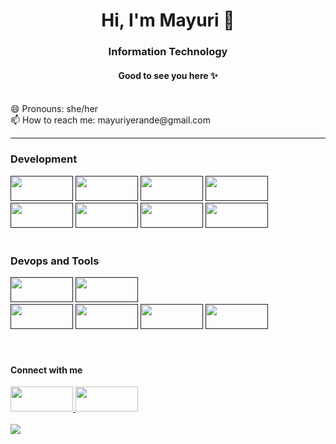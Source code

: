 <h1 align="center"> Hi, I'm Mayuri 👋 </h1>
<h3 align="center"> Information Technology </h3>

<!--
**mayuriyerande123/mayuriyerande123** is a ✨ _special_ ✨ repository because its `README.md` (this file) appears on your GitHub profile.

Here are some ideas to get you started:

- 🔭 I’m currently working on ...
- 🌱 I’m currently learning ...
- 👯 I’m looking to collaborate on ...
- 🤔 I’m looking for help with ...
- 💬 Ask me about ...
📫 How to reach me: 
- 😄 Pronouns: ...
- ⚡ Fun fact: ...
-->
<h4 align="center"> Good to see you here ✨  </h4> 
<br>
😄 Pronouns: she/her 
<br>
📫 How to reach me: mayuriyerande@gmail.com 


----

 <h3> Development </h3> 
<a href=""><img src="https://img.shields.io/badge/python-3670A0?style=for-the-badge&logo=python&logoColor=ffdd54" width="100" height="40"></a>
<a href=""><img src="https://img.shields.io/badge/java-%23ED8B00.svg?style=for-the-badge&logo=openjdk&logoColor=white" width="100" height="40"></a>
<a href=""><img src="https://img.shields.io/badge/django-%23092E20.svg?style=for-the-badge&logo=django&logoColor=white" width="100" height="40"></a>
<a href=""><img src="https://img.shields.io/badge/flask-%23000.svg?style=for-the-badge&logo=flask&logoColor=white" width="100" height="40"></a>
<a href=""><img src="https://img.shields.io/badge/Flutter-%2302569B.svg?style=for-the-badge&logo=Flutter&logoColor=white" width="100" height="40"></a>
<a href=""><img src="https://img.shields.io/badge/sqlite-%2307405e.svg?style=for-the-badge&logo=sqlite&logoColor=white" width="100" height="40"></a>
<a href=""><img src="https://img.shields.io/badge/Firebase-039BE5?style=for-the-badge&logo=Firebase&logoColor=white" width="100" height="40"></a>
<a href=""><img src="https://img.shields.io/badge/mysql-%2300f.svg?style=for-the-badge&logo=mysql&logoColor=white" width="100" height="40"></a>

<br>
<br>

<h3> Devops and Tools </h3>
<a href=""><img src="https://img.shields.io/badge/github-%23121011.svg?style=for-the-badge&logo=github&logoColor=white" width="100" height="40"></a>
<a href=""><img src="https://img.shields.io/badge/jenkins-%232C5263.svg?style=for-the-badge&logo=jenkins&logoColor=white" width="100" height="40"></a><br>
<a href=""><img src="" width="100" height="40"></a>
<a href=""><img src="https://img.shields.io/badge/Canva-%2300C4CC.svg?style=for-the-badge&logo=Canva&logoColor=white" width="100" height="40"></a>
<a href=""><img src="" width="100" height="40"></a>
<a href=""><img src="https://img.shields.io/badge/power_bi-F2C811?style=for-the-badge&logo=powerbi&logoColor=black" width="100" height="40"></a><br>

<br>
<br>

<h4> Connect with me</h4>
<a href="https://www.linkedin.com/in/mayuriyerande/"><img src="https://img.shields.io/badge/linkedin-%230077B5.svg?style=for-the-badge&logo=linkedin&logoColor=white" width="100" height="40">
<a href="https://www.instagram.com/mayuri.yerande/"><img src="https://img.shields.io/badge/Instagram-%23E4405F.svg?style=for-the-badge&logo=Instagram&logoColor=white" width="100" height="40"></a>

<br>
<br>

<img src="https://github-readme-streak-stats.herokuapp.com/?user=zluvsand"/>


